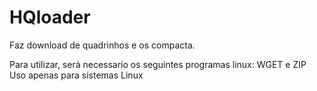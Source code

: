 # HQloader
Faz download de quadrinhos e os compacta.

Para utilizar, será necessario os seguintes programas linux: WGET e ZIP
Uso apenas para sistemas Linux
